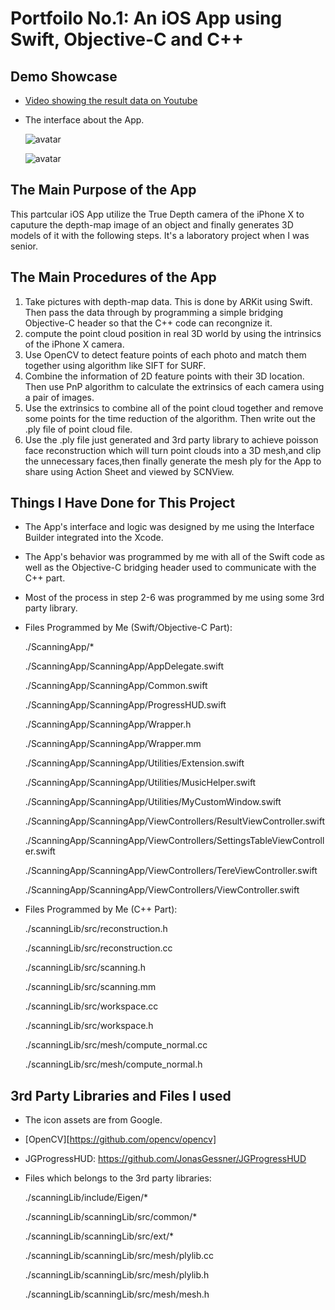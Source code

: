 # Portfoilo No.1: An iOS App using Swift, Objective-C and C++

## Demo Showcase

- [Video showing the result data on Youtube](https://youtu.be/wefZeN5HUUE) 

- The interface about the App. 

	![avatar](https://github.com/TomJinW/PortfolioImages/blob/master/1/img/img001.jpg?raw=true)
		
	![avatar](https://github.com/TomJinW/PortfolioImages/blob/master/1/img/img002.jpg?raw=true)

## The Main Purpose of the App

This partcular iOS App utilize the True Depth camera of the iPhone X to caputure the depth-map image of an object and finally generates 3D models of it with the following steps. It's a laboratory project when I was senior.

## The Main Procedures of the App
1. Take pictures with depth-map data. This is done by ARKit using Swift. Then pass the data through by programming a simple bridging Objective-C header so that the C++ code can recongnize it.
2. compute the point cloud position in real 3D world by using the intrinsics of the iPhone X camera.
3. Use OpenCV to detect feature points of each photo and match them together using algorithm like SIFT for SURF.
4. Combine the information of 2D feature points with their 3D location. Then use PnP algorithm to calculate the extrinsics of each camera using a pair of images.
5. Use the extrinsics to combine all of the point cloud together and remove some points for the time reduction of the algorithm. Then write out the .ply file of point cloud file.
6. Use the .ply file just generated and 3rd party library to achieve poisson face reconstruction which will turn point clouds into a 3D mesh,and clip the unnecessary faces,then finally generate the mesh ply for the App to share using Action Sheet and viewed by SCNView.

## Things I Have Done for This Project

- The App's interface and logic was designed by me using the Interface Builder integrated into the Xcode. 
- The App's behavior was programmed by me with all of the Swift code as well as the Objective-C bridging header used to communicate with the C++ part.
- Most of the process in step 2-6 was programmed by me using some 3rd party library.

- Files Programmed by Me (Swift/Objective-C Part):
	
	./ScanningApp/*
		
	./ScanningApp/ScanningApp/AppDelegate.swift

	./ScanningApp/ScanningApp/Common.swift

	./ScanningApp/ScanningApp/ProgressHUD.swift

	./ScanningApp/ScanningApp/Wrapper.h

	./ScanningApp/ScanningApp/Wrapper.mm

	./ScanningApp/ScanningApp/Utilities/Extension.swift

	./ScanningApp/ScanningApp/Utilities/MusicHelper.swift

	./ScanningApp/ScanningApp/Utilities/MyCustomWindow.swift

	./ScanningApp/ScanningApp/ViewControllers/ResultViewController.swift

	./ScanningApp/ScanningApp/ViewControllers/SettingsTableViewController.swift

	./ScanningApp/ScanningApp/ViewControllers/TereViewController.swift

	./ScanningApp/ScanningApp/ViewControllers/ViewController.swift

- Files Programmed by Me (C++ Part):

	./scanningLib/src/reconstruction.h

	./scanningLib/src/reconstruction.cc

	./scanningLib/src/scanning.h

	./scanningLib/src/scanning.mm

	./scanningLib/src/workspace.cc

	./scanningLib/src/workspace.h

	./scanningLib/src/mesh/compute_normal.cc

	./scanningLib/src/mesh/compute_normal.h
	
## 3rd Party Libraries and Files I used

- The icon assets are from Google.
- [OpenCV][https://github.com/opencv/opencv] 
- JGProgressHUD: https://github.com/JonasGessner/JGProgressHUD
- Files which belongs to the 3rd party libraries:

	./scanningLib/include/Eigen/*

	./scanningLib/scanningLib/src/common/*

	./scanningLib/scanningLib/src/ext/*

	./scanningLib/scanningLib/src/mesh/plylib.cc

	./scanningLib/scanningLib/src/mesh/plylib.h

	./scanningLib/scanningLib/src/mesh/mesh.h
